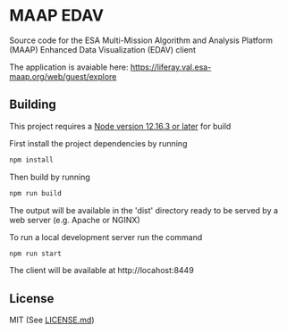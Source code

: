 # MAAP EDAV
Source code for the ESA Multi-Mission Algorithm and Analysis Platform (MAAP) Enhanced Data Visualization (EDAV) client

The application is avaiable here: https://liferay.val.esa-maap.org/web/guest/explore

## Building
This project requires a [Node version 12.16.3 or later](https://nodejs.org/en/download/) for build

First install the project dependencies by running

```bash
npm install
```

Then build by running

```bash
npm run build
```

The output will be available in the 'dist' directory ready to be served by a web server (e.g. Apache or NGINX)

To run a local development server run the command

```bash
npm run start
```

The client will be available at http://locahost:8449


## License
MIT (See [LICENSE.md](LICENSE.md))

